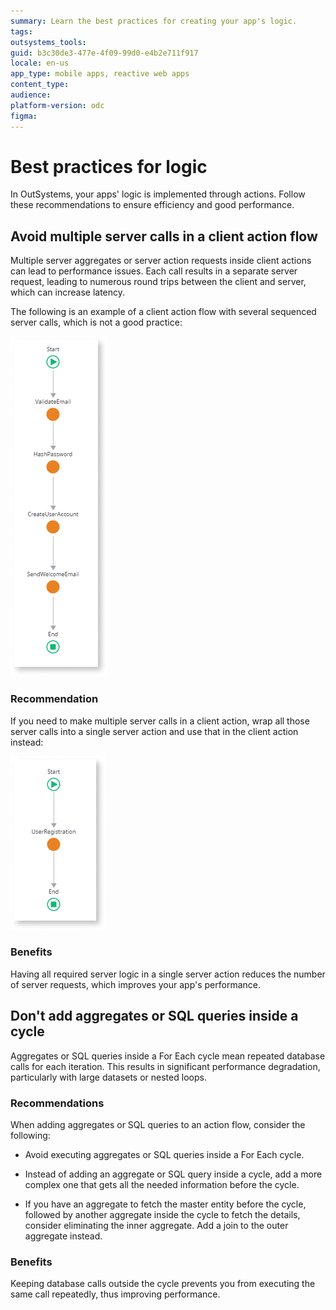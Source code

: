 ```yaml
---
summary: Learn the best practices for creating your app's logic.
tags: 
outsystems_tools: 
guid: b3c30de3-477e-4f09-99d0-e4b2e711f917
locale: en-us
app_type: mobile apps, reactive web apps
content_type: 
audience: 
platform-version: odc
figma: 
---
```


# Best practices for logic

In OutSystems, your apps' logic is implemented through actions. Follow these recommendations to ensure efficiency and good performance.

## Avoid multiple server calls in a client action flow

Multiple server aggregates or server action requests inside client actions can lead to performance issues. Each call results in a separate server request, leading to numerous round trips between the client and server, which can increase latency. 

The following is an example of a client action flow with several sequenced server calls, which is not a good practice:

![A Client Action flow with multiple Run Server Action nodes.](images/multiple-server-requests-odcs.png "Multiple Server requests inside a Client Action")

### Recommendation

If you need to make multiple server calls in a client action, wrap all those server calls into a single server action and use that in the client action instead:

![A Client Action flow with a single Run Server Action node.](images/single-server-action-odcs.png "Single Server request inside a Client Action")

### Benefits

Having all required server logic in a single server action reduces the number of server requests, which improves your app's performance.

## Don't add aggregates or SQL queries inside a cycle

Aggregates or SQL queries inside a For Each cycle mean repeated database calls for each iteration. This results in significant performance degradation, particularly with large datasets or nested loops.

### Recommendations

When adding aggregates or SQL queries to an action flow, consider the following:

* Avoid executing aggregates or SQL queries inside a For Each cycle. 

* Instead of adding an aggregate or SQL query inside a cycle, add a more complex one that gets all the needed information before the cycle.

* If you have an aggregate to fetch the master entity before the cycle, followed by another aggregate inside the cycle to fetch the details, consider eliminating the inner aggregate. Add a join to the outer aggregate instead.

### Benefits

Keeping database calls outside the cycle prevents you from executing the same call repeatedly, thus improving performance.
